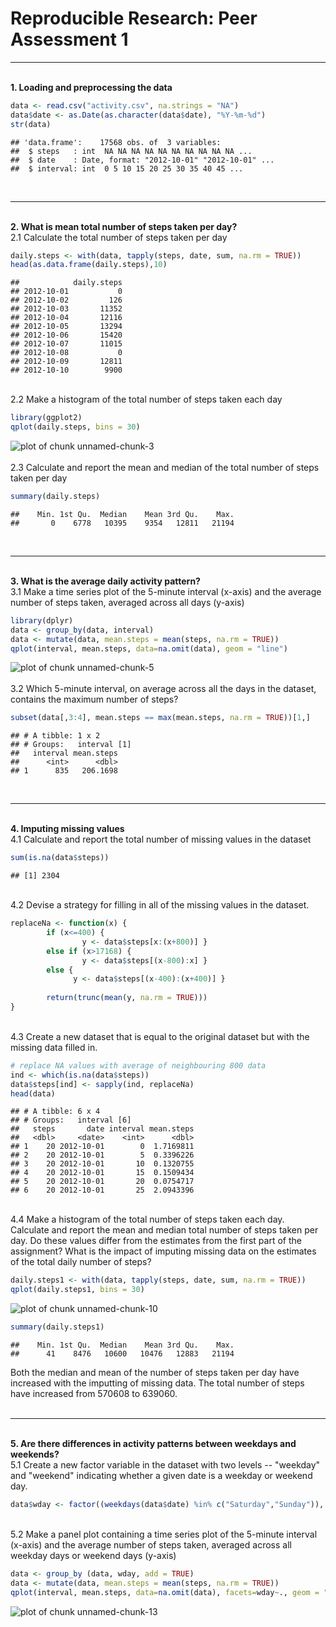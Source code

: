 Reproducible Research: Peer Assessment 1
========================================


<hr><br>
<b>1. Loading and preprocessing the data</b>


```r
data <- read.csv("activity.csv", na.strings = "NA")
data$date <- as.Date(as.character(data$date), "%Y-%m-%d")
str(data)
```

```
## 'data.frame':	17568 obs. of  3 variables:
##  $ steps   : int  NA NA NA NA NA NA NA NA NA NA ...
##  $ date    : Date, format: "2012-10-01" "2012-10-01" ...
##  $ interval: int  0 5 10 15 20 25 30 35 40 45 ...
```
<br><hr><br>
<b>2. What is mean total number of steps taken per day?</b>  
2.1 Calculate the total number of steps taken per day

```r
daily.steps <- with(data, tapply(steps, date, sum, na.rm = TRUE))
head(as.data.frame(daily.steps),10)
```

```
##            daily.steps
## 2012-10-01           0
## 2012-10-02         126
## 2012-10-03       11352
## 2012-10-04       12116
## 2012-10-05       13294
## 2012-10-06       15420
## 2012-10-07       11015
## 2012-10-08           0
## 2012-10-09       12811
## 2012-10-10        9900
```
<br>
2.2 Make a histogram of the total number of steps taken each day

```r
library(ggplot2)
qplot(daily.steps, bins = 30)
```

![plot of chunk unnamed-chunk-3](figure/unnamed-chunk-3-1.png)
<br><br>
2.3 Calculate and report the mean and median of the total number of steps taken per day

```r
summary(daily.steps)
```

```
##    Min. 1st Qu.  Median    Mean 3rd Qu.    Max. 
##       0    6778   10395    9354   12811   21194
```
<br><hr><br>
<b>3. What is the average daily activity pattern?</b>  
3.1 Make a time series plot of the 5-minute interval (x-axis) and the average number of steps taken, averaged across all days (y-axis)

```r
library(dplyr)
data <- group_by(data, interval)
data <- mutate(data, mean.steps = mean(steps, na.rm = TRUE))
qplot(interval, mean.steps, data=na.omit(data), geom = "line")
```

![plot of chunk unnamed-chunk-5](figure/unnamed-chunk-5-1.png)
<br><br>
3.2 Which 5-minute interval, on average across all the days in the dataset, contains the maximum number of steps?

```r
subset(data[,3:4], mean.steps == max(mean.steps, na.rm = TRUE))[1,]
```

```
## # A tibble: 1 x 2
## # Groups:   interval [1]
##   interval mean.steps
##      <int>      <dbl>
## 1      835   206.1698
```
<br><hr><br>
<b>4. Imputing missing values </b>  
4.1 Calculate and report the total number of missing values in the dataset

```r
sum(is.na(data$steps))
```

```
## [1] 2304
```
<br>
4.2 Devise a strategy for filling in all of the missing values in the dataset.

```r
replaceNa <- function(x) {
        if (x<=400) {
                y <- data$steps[x:(x+800)] }
        else if (x>17168) {
                y <- data$steps[(x-800):x] } 
        else {
              y <- data$steps[(x-400):(x+400)] }
        
        return(trunc(mean(y, na.rm = TRUE)))
}
```
<br>
4.3 Create a new dataset that is equal to the original dataset but with the missing data filled in.

```r
# replace NA values with average of neighbouring 800 data
ind <- which(is.na(data$steps))
data$steps[ind] <- sapply(ind, replaceNa)
head(data)
```

```
## # A tibble: 6 x 4
## # Groups:   interval [6]
##   steps       date interval mean.steps
##   <dbl>     <date>    <int>      <dbl>
## 1    20 2012-10-01        0  1.7169811
## 2    20 2012-10-01        5  0.3396226
## 3    20 2012-10-01       10  0.1320755
## 4    20 2012-10-01       15  0.1509434
## 5    20 2012-10-01       20  0.0754717
## 6    20 2012-10-01       25  2.0943396
```
<br>
4.4 Make a histogram of the total number of steps taken each day. Calculate and report the mean and median total number of steps taken per day. Do these values differ from the estimates from the first part of the assignment? What is the impact of imputing missing data on the estimates of the total daily number of steps?

```r
daily.steps1 <- with(data, tapply(steps, date, sum, na.rm = TRUE))
qplot(daily.steps1, bins = 30)
```

![plot of chunk unnamed-chunk-10](figure/unnamed-chunk-10-1.png)

```r
summary(daily.steps1)
```

```
##    Min. 1st Qu.  Median    Mean 3rd Qu.    Max. 
##      41    8476   10600   10476   12883   21194
```

Both the median and mean of the number of steps taken per day have increased with the imputting of missing data. The total number of steps have increased from 570608 to 639060.
<br><br><hr><br>
<b>5. Are there differences in activity patterns between weekdays and weekends? </b>  
5.1 Create a new factor variable in the dataset with two levels -- "weekday" and "weekend" indicating whether a given date is a weekday or weekend day.

```r
data$wday <- factor((weekdays(data$date) %in% c("Saturday","Sunday")), levels=c(FALSE, TRUE), labels=c("weekday", "weekend"))
```
<br>
5.2 Make a panel plot containing a time series plot of the 5-minute interval (x-axis) and the average number of steps taken, averaged across all weekday days or weekend days (y-axis)

```r
data <- group_by (data, wday, add = TRUE)
data <- mutate(data, mean.steps = mean(steps, na.rm = TRUE))
qplot(interval, mean.steps, data=na.omit(data), facets=wday~., geom = "line")
```

![plot of chunk unnamed-chunk-13](figure/unnamed-chunk-13-1.png)
